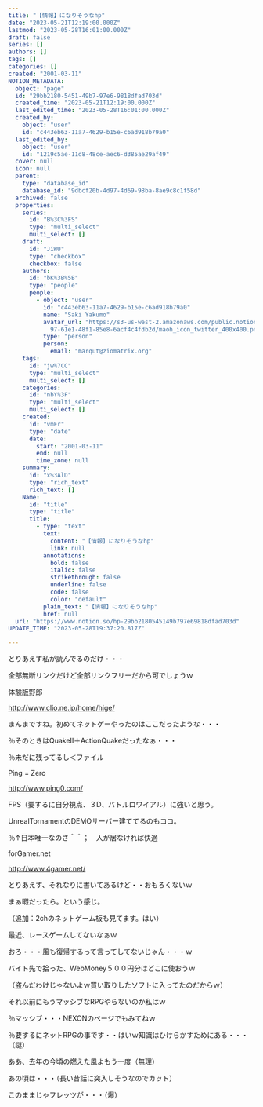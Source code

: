 ```yaml
---
title: "【情報】になりそうなhp"
date: "2023-05-21T12:19:00.000Z"
lastmod: "2023-05-28T16:01:00.000Z"
draft: false
series: []
authors: []
tags: []
categories: []
created: "2001-03-11"
NOTION_METADATA:
  object: "page"
  id: "29bb2180-5451-49b7-97e6-9818dfad703d"
  created_time: "2023-05-21T12:19:00.000Z"
  last_edited_time: "2023-05-28T16:01:00.000Z"
  created_by:
    object: "user"
    id: "c443eb63-11a7-4629-b15e-c6ad918b79a0"
  last_edited_by:
    object: "user"
    id: "1219c5ae-11d8-48ce-aec6-d385ae29af49"
  cover: null
  icon: null
  parent:
    type: "database_id"
    database_id: "9dbcf20b-4d97-4d69-98ba-8ae9c8c1f58d"
  archived: false
  properties:
    series:
      id: "B%3C%3FS"
      type: "multi_select"
      multi_select: []
    draft:
      id: "JiWU"
      type: "checkbox"
      checkbox: false
    authors:
      id: "bK%3B%5B"
      type: "people"
      people:
        - object: "user"
          id: "c443eb63-11a7-4629-b15e-c6ad918b79a0"
          name: "Saki Yakumo"
          avatar_url: "https://s3-us-west-2.amazonaws.com/public.notion-static.com/3ad1c4\
            97-61e1-48f1-85e8-6acf4c4fdb2d/maoh_icon_twitter_400x400.png"
          type: "person"
          person:
            email: "marqut@ziomatrix.org"
    tags:
      id: "jw%7CC"
      type: "multi_select"
      multi_select: []
    categories:
      id: "nbY%3F"
      type: "multi_select"
      multi_select: []
    created:
      id: "vmFr"
      type: "date"
      date:
        start: "2001-03-11"
        end: null
        time_zone: null
    summary:
      id: "x%3AlD"
      type: "rich_text"
      rich_text: []
    Name:
      id: "title"
      type: "title"
      title:
        - type: "text"
          text:
            content: "【情報】になりそうなhp"
            link: null
          annotations:
            bold: false
            italic: false
            strikethrough: false
            underline: false
            code: false
            color: "default"
          plain_text: "【情報】になりそうなhp"
          href: null
  url: "https://www.notion.so/hp-29bb2180545149b797e69818dfad703d"
UPDATE_TIME: "2023-05-28T19:37:20.817Z"

---
```

<link rel="stylesheet" href="https://cdn.jsdelivr.net/npm/katex@0.16.2/dist/katex.min.css" integrity="sha384-bYdxxUwYipFNohQlHt0bjN/LCpueqWz13HufFEV1SUatKs1cm4L6fFgCi1jT643X" crossorigin="anonymous">


とりあえず私が読んでるのだけ・・・


全部無断リンクだけど全部リンクフリーだから可でしょうｗ


体験版野郎


http://www.clio.ne.jp/home/hige/


まんまですね。初めてネットゲーやったのはここだったような・・・


％そのときはQuakeII＋ActionQuakeだったなぁ・・・


％未だに残ってるし＜ファイル


Ping = Zero


http://www.ping0.com/


FPS（要するに自分視点、３D、バトルロワイアル）に強いと思う。


UnrealTornamentのDEMOサーバー建ててるのもココ。


％↑日本唯一なのさ＾＾；　人が居なければ快適


forGamer.net


http://www.4gamer.net/


とりあえず、それなりに書いてあるけど・・おもろくないｗ


まぁ暇だったら。という感じ。


（追加：2chのネットゲーム板も見てます。はい）


最近、レースゲームしてないなぁｗ


おろ・・・風も復帰するって言ってしてないじゃん・・・ｗ


バイト先で拾った、WebMoney５００円分はどこに使おうｗ


（盗んだわけじゃないよｗ買い取りしたソフトに入ってたのだからｗ）


それ以前にもうマッシブなRPGやらないのか私はｗ


％マッシブ・・・NEXONのページでもみてねｗ


％要するにネットRPGの事です・・はいｗ知識はひけらかすためにある・・・（謎）


ああ、去年の今頃の燃えた風よもう一度（無理）


あの頃は・・・（長い昔話に突入しそうなのでカット）


このままじゃフレッツが・・・（爆）

